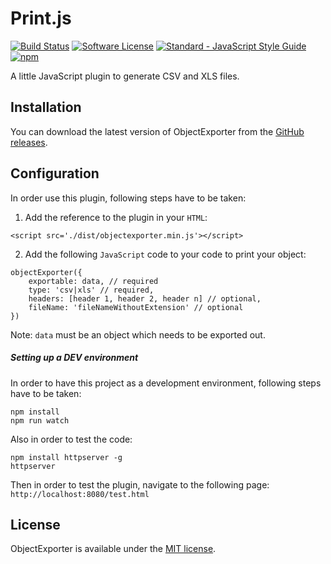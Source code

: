 # Print.js

[![Build Status](https://api.travis-ci.org/gharibi/JsObjExporter.svg?branch=master)](https://travis-ci.org/gharibi/JsObjExporter) [![Software License](https://img.shields.io/badge/license-MIT-brightgreen.svg?style=flat)](LICENSE) [![Standard - JavaScript Style Guide](https://img.shields.io/badge/code_style-standard-brightgreen.svg)](http://standardjs.com/) [![npm](https://img.shields.io/npm/v/object-exporter.svg)](https://www.npmjs.com/package/object-exporter)

A little JavaScript plugin to generate CSV and XLS files.


## Installation

You can download the latest version of ObjectExporter from the [GitHub releases](https://github.com/gharibi/JsObjExporter/releases/latest).


## Configuration

In order use this plugin, following steps have to be taken:

1. Add the reference to the plugin in your `HTML`:

```
<script src='./dist/objectexporter.min.js'></script>
```

2. Add the following `JavaScript` code to your code to print your object:

```
objectExporter({
    exportable: data, // required
    type: 'csv|xls' // required,
    headers: [header 1, header 2, header n] // optional,
    fileName: 'fileNameWithoutExtension' // optional
})
```

Note: `data` must be an object which needs to be exported out.


##### Setting up a DEV environment

In order to have this project as a development environment, following steps have to be taken:
```
npm install
npm run watch
```

Also in order to test the code:

```
npm install httpserver -g
httpserver
```

Then in order to test the plugin, navigate to the following page:
`http://localhost:8080/test.html`


## License

ObjectExporter is available under the [MIT license](https://github.com/gharibi/JsObjExporter/blob/master/LICENSE).
